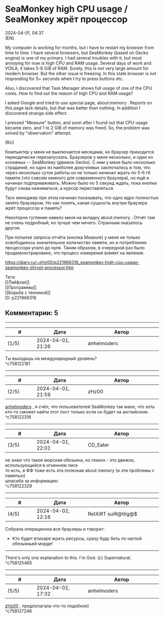 SeaMonkey high CPU usage / SeaMonkey жрёт процессор
===================================================

  
2024-04-01, 04:37  
 (EN)   
   
 My computer is working for months, but i have to restart my browser from time to time. I have several browsers, but SeaMonkey (based on Gecko engine) is one of my primary. I had several troubles with it, but most annoying for now is high CPU and RAM usage. Several days of work and VOILA, it takes 5-6 GiB of RAM. Surely, this is not very large amount for modern browser. But the other issue is freezing. In this state browser is not responding for 5+ seconds when I try to press buttons etc.   
   
 Also, I discovered that Task Manager shows full usage of one of the CPU cores. How to find out the reason of high CPU and RAM usage?   
   
 I asked Google and tried to use special page, about:memory . Reports on this page lack details, but that was better than nothing. In addition I discovered strange side effect.   
   
 I pressed "Measure" button, and soon after I found out that CPU usage became zero, and 1 to 2 GiB of memory was freed. So, the problem was solved by "observation" attempt.   
   
 (RU)   
   
 Компьютер у меня не выключается месяцами, но браузер приходится периодически перезапускать. Браузеров у меня несколько, и один из основных -- SeaMonkey (движок Gecko). С ним у меня было несколько страданий, но одно из наиболее докучливых заключалось в том, что через несколько суток работы он не только начинал жрать по 5-6 гб памяти (что совсем немного для современного браузера), но ещё и начинал подтормаживать. Можно было по 5 секунд ждать, пока кнопки будут снова нажиматься, а курсор переставляться.   
   
 Таск менеджер при этом начинал показывать, что одно ядро полностью занято браузером. Но как понять, какая сущность внутри браузера жрёт процессор и память?   
   
 Некоторое гугление навело меня на вкладку about:memory . Отчёт там не очень подробный, но лучше чем ничего. Странным оказалось другое.   
   
 При попытке запроса отчёта (кнопка Measure) у меня не только освободилось значительное количество памяти, но и потребление процессора упало до нуля. Таким образом, в очередной раз было продемонстрировано, что процесс измерения влияет на явление.   
  
<https://diary.ru/~zHz00/p221966316_seamonkey-high-cpu-usage-seamonkey-zhryot-processor.htm>  
  
Теги:  
[[Лайфхак]]  
[[Программы]]  
[[Борьба с техникой]]  
ID: p221966316  


Комментарии: 5
--------------

  


---



|         #         |              Дата              |                     Автор                     |           ID           |
| --- | --- | --- | --- |
| (1/5) | 2024-04-01, 21:26 | anhelmoders | c758122181 |

  
 Ты выходишь на международный уровень?   
 ^c758122181

---



|         #         |              Дата              |                     Автор                     |           ID           |
| --- | --- | --- | --- |
| (2/5) | 2024-04-01, 21:59 | zHz00 | c758122316 |

  
  [anhelmoders](https://anhelmoders.diary.ru "No plans. Only wonders.")  , я счёл, что пользователей SeaMonkey так мало, что хоть кто-то сможет найти этот пост только если он будет на английском.   
 ^c758122316

---



|         #         |              Дата              |                     Автор                     |           ID           |
| --- | --- | --- | --- |
| (3/5) | 2024-04-01, 22:01 | CD\_Eater | c758122329 |

  
 не знаю что такое морская обезьяна, но геккон - это движок, использующийся в огненном лисе   
 то есть, в ФФ тоже есть эта полезная about memory (и эти проблемы с памятью)   
 шпасиба за информацию   
 ^c758122329

---



|         #         |              Дата              |                     Автор                     |           ID           |
| --- | --- | --- | --- |
| (4/5) | 2024-04-02, 12:16 | RetXiRT suiR@ttig@$ | c758125465 |

  
 Собрала операционка все браузеры и говорит:   
 - Кто будет втихаря жрать ресурсы, сразу буду бить по наглой обезьяньей морде!   
 -------------------------------------------------------------------------------------------------------------   
 There's only one explanation to this. I'm God. (c) Supernatural.   
 ^c758125465

---



|         #         |              Дата              |                     Автор                     |           ID           |
| --- | --- | --- | --- |
| (5/5) | 2024-04-02, 17:32 | anhelmoders | c758127246 |

  
  [zHz00](https://zHz00.diary.ru "Untitled")  , предполагала что-то подобное)   
 ^c758127246